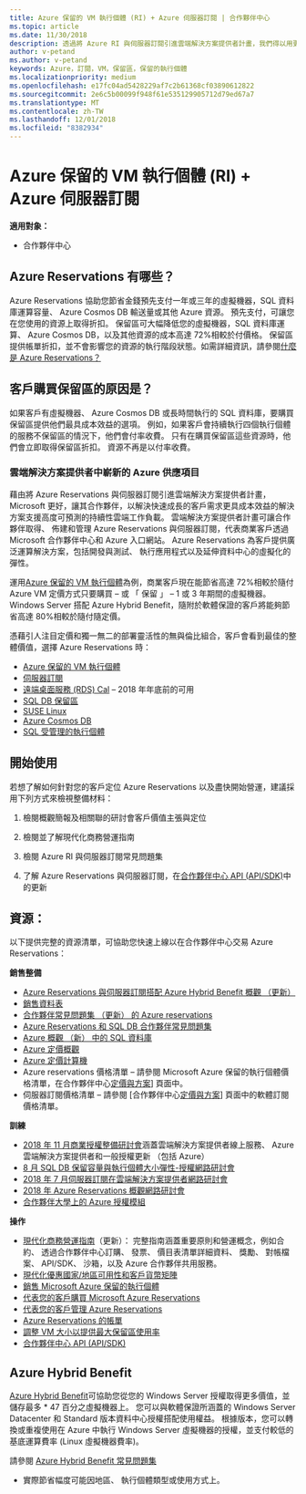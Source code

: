 ```yaml
---
title: Azure 保留的 VM 執行個體 (RI) + Azure 伺服器訂閱 | 合作夥伴中心
ms.topic: article
ms.date: 11/30/2018
description: 透過將 Azure RI 與伺服器訂閱引進雲端解決方案提供者計畫，我們得以用更理想的方式協助合作夥伴，以更具成本效益的解決方案支援高度可預測的持續性雲端工作負載，解決快速成長的客戶需求。 雲端解決方案提供者計畫可讓合作夥伴透過 Microsoft 合作夥伴中心和 Azure 入口網站，代表商業客戶取得、佈建和管理 Azure RI 與伺服器訂閱。
author: v-petand
ms.author: v-petand
keywords: Azure，訂閱，VM，保留區，保留的執行個體
ms.localizationpriority: medium
ms.openlocfilehash: e17fc04ad5428229af7c2b61368cf03890612822
ms.sourcegitcommit: 2e6c5b00099f948f61e535129905712d79ed67a7
ms.translationtype: MT
ms.contentlocale: zh-TW
ms.lasthandoff: 12/01/2018
ms.locfileid: "8382934"
---
```

<!-- Mike Aasen wrote and owns this topic -->

# <a name="azure-reserved-vm-instances-ri--server-subscriptions-for-azure"></a>Azure 保留的 VM 執行個體 (RI) + Azure 伺服器訂閱

**適用對象：**

- 合作夥伴中心
 
## <a name="what-are-azure-reservations"></a>Azure Reservations 有哪些？

Azure Reservations 協助您節省金錢預先支付一年或三年的虛擬機器，SQL 資料庫運算容量、 Azure Cosmos DB 輸送量或其他 Azure 資源。 預先支付，可讓您在您使用的資源上取得折扣。 保留區可大幅降低您的虛擬機器，SQL 資料庫運算、 Azure Cosmos DB，以及其他資源的成本高達 72%相較於付價格。 保留區提供帳單折扣，並不會影響您的資源的執行階段狀態。如需詳細資訊，請參閱[什麼是 Azure Reservations？](https://docs.microsoft.com/azure/billing/billing-save-compute-costs-reservations)

## <a name="why-should-customers-buy-a-reservation"></a>客戶購買保留區的原因是？

如果客戶有虛擬機器、 Azure Cosmos DB 或長時間執行的 SQL 資料庫，要購買保留區提供他們最具成本效益的選項。 例如，如果客戶會持續執行四個執行個體的服務不保留區的情況下，他們會付率收費。 只有在購買保留區這些資源時，他們會立即取得保留區折扣。 資源不再是以付率收費。

 
### <a name="compelling-new-azure-offer-in-csp"></a>雲端解決方案提供者中嶄新的 Azure 供應項目 

藉由將 Azure Reservations 與伺服器訂閱引進雲端解決方案提供者計畫，Microsoft 更好，讓其合作夥伴，以解決快速成長的客戶需求更具成本效益的解決方案支援高度可預測的持續性雲端工作負載。 雲端解決方案提供者計畫可讓合作夥伴取得、 佈建和管理 Azure Reservations 與伺服器訂閱，代表商業客戶透過 Microsoft 合作夥伴中心和 Azure 入口網站。 Azure Reservations 為客戶提供廣泛運算解決方案，包括開發與測試、 執行應用程式以及延伸資料中心的虛擬化的彈性。 

運用[Azure 保留的 VM 執行個體](https://azure.microsoft.com/en-us/pricing/reserved-vm-instances/)為例，商業客戶現在能節省高達 72%相較於隨付 Azure VM 定價方式只要購買 – 或 「 保留 」 – 1 或 3 年期間的虛擬機器。 Windows Server 搭配 Azure Hybrid Benefit，隨附於軟體保證的客戶將能夠節省高達 80%相較於隨付隨定價。 

憑藉引人注目定價和獨一無二的部署靈活性的無與倫比組合，客戶會看到最佳的整體價值，選擇 Azure Reservations 時： 

- [Azure 保留的 VM 執行個體](https://docs.microsoft.com/azure/virtual-machines/windows/prepay-reserved-vm-instances)
- [伺服器訂閱](https://www.microsoft.com/en-us/Licensing/news/windows-sql-server-through-csp) 
- [遠端桌面服務 (RDS) Cal](https://cloudblogs.microsoft.com/windowsserver/2018/10/03/remote-desktop-services-2019-generally-available-with-windows-server-2019/) – 2018 年年底前的可用
- [SQL DB 保留區](https://docs.microsoft.com/azure/sql-database/sql-database-reserved-capacity)
- [SUSE Linux](https://docs.microsoft.com/azure/virtual-machines/linux/prepay-suse-software-charges)
- [Azure Cosmos DB](https://docs.microsoft.com/azure/cosmos-db/cosmos-db-reserved-capacity)
- [SQL 受管理的執行個體](https://docs.microsoft.com/azure/sql-database/sql-database-managed-instance)

## <a name="getting-started"></a>開始使用

若想了解如何針對您的客戶定位 Azure Reservations 以及盡快開始營運，建議採用下列方式來檢視整備材料：

1.  檢閱概觀簡報及相關聯的研討會客戶價值主張與定位

2.  檢閱並了解現代化商務營運指南

5.  檢閱 Azure RI 與伺服器訂閱常見問題集

6.  了解 Azure Reservations 與伺服器訂閱，在[合作夥伴中心 API (API/SDK)](https://docs.microsoft.com/en-us/partner-center/develop/purchase-azure-reserved-vm-instances)中的更新

## <a name="resources"></a>資源： 

以下提供完整的資源清單，可協助您快速上線以在合作夥伴中心交易 Azure Reservations： 

**銷售整備**

- [Azure Reservations 與伺服器訂閱搭配 Azure Hybrid Benefit 概觀 （更新）](http://assetsprod.microsoft.com/Azure-reservations-and-server-subscriptions-with-azure-hybrid-benefit.pptx)
- [銷售資料表](http://assetsprod.microsoft.com/mpn/Azure-RI-Sales-Sheet-CSP.pdf)
- [合作夥伴常見問題集 （更新） 的 Azure reservations](http://assetsprod.microsoft.com/Partner-faq-for-azure-reservations.docx)
- [Azure Reservations 和 SQL DB 合作夥伴常見問題集](http://assetsprod.microsoft.com/Partner-faq-for-azure-reservations-sql-db.docx)
- [Azure 概觀 （新） 中的 SQL 資料庫](http://assetsprod.microsoft.com/Sql-db-in-azure-overview.pptx)
- [Azure 定價概觀](https://azure.microsoft.com/pricing/#explore-cost)
- [Azure 定價計算機](https://azure.microsoft.com/pricing/calculator/)
- Azure reservations 價格清單 – 請參閱 Microsoft Azure 保留的執行個體價格清單，在合作夥伴中心[定價與方案](http://assetsprod.microsoft.com/modern-offers-country-currency-availability.xlsx)\] 頁面中。
- 伺服器訂閱價格清單 – 請參閱 [合作夥伴中心[定價與方案](http://assetsprod.microsoft.com/modern-offers-country-currency-availability.xlsx)] 頁面中的軟體訂閱價格清單。

**訓練**

- [2018 年 11 月商業授權整備研討會](https://na01.safelinks.protection.outlook.com/?url=https%3A%2F%2Fcommercial-licensing.eventbuilder.com%2F%3Flandingpageid%3DV0Bx6L&data=02%7C01%7Cv-oumaki%40microsoft.com%7C96e24687952242e1ff0c08d62ada13f3%7C72f988bf86f141af91ab2d7cd011db47%7C1%7C0%7C636743513471330495&sdata=DjPAKnW%2BpVekRS3Zngy2uwAkTpU4z1O%2Fh56NuTOmCzM%3D&reserved=0)涵蓋雲端解決方案提供者線上服務、 Azure 雲端解決方案提供者和一般授權更新 （包括 Azure）
- [8 月 SQL DB 保留容量與執行個體大小彈性-授權網路研討會](https://commercial-licensing.eventbuilder.com/view?eventid=d0t9g4)
- [2018 年 7 月伺服器訂閱在雲端解決方案提供者網路研討會](https://commercial-licensing.eventbuilder.com/Server_Subscriptions_in_CSP_P2_July)
- [2018 年 Azure Reservations 概觀網路研討會](https://commercial-licensing.eventbuilder.com/Reserved_Instances_in_CSP_May_Option_1)
- [合作夥伴大學上的 Azure 授權模組](https://aka.ms/azure_partner_licensing)

**操作**

- [現代化商務營運指南](http://assetsprod.microsoft.com/mpn/Partner-Center-Modern-Commerce-Operating-Guide.docx)（更新）： 完整指南涵蓋重要原則和營運概念，例如合約、 透過合作夥伴中心訂購、 發票、 價目表清單詳細資料、 獎勵、 對帳檔案、 API/SDK、 沙箱，以及 Azure 合作夥伴共用服務。
- [現代化優惠國家/地區可用性和客戶貨幣矩陣](http://assetsprod.microsoft.com/modern-offers-country-currency-availability.xlsx)
- [銷售 Microsoft Azure 保留的執行個體](https://go.microsoft.com/fwlink/?linkid=872806)
- [代表您的客戶購買 Microsoft Azure Reservations](https://go.microsoft.com/fwlink/?linkid=872807)
- [代表您的客戶管理 Azure Reservations](https://go.microsoft.com/fwlink/?linkid=872808)
- [Azure Reservations 的帳單](https://go.microsoft.com/fwlink/?linkid=872809)
- [調整 VM 大小以提供最大保留區使用率](https://go.microsoft.com/fwlink/?linkid=872810)
- [合作夥伴中心 API (API/SDK)](https://docs.microsoft.com/en-us/partner-center/develop/purchase-azure-reserved-vm-instances)

## <a name="azure-hybrid-benefit"></a>Azure Hybrid Benefit

[Azure Hybrid Benefit](https://azure.microsoft.com/pricing/hybrid-benefit)可協助您從您的 Windows Server 授權取得更多價值，並儲存最多 * 47 百分之虛擬機器上。 您可以與軟體保證所涵蓋的 Windows Server Datacenter 和 Standard 版本資料中心授權搭配使用權益。 根據版本，您可以轉換或重複使用在 Azure 中執行 Windows Server 虛擬機器的授權，並支付較低的基底運算費率 (Linux 虛擬機器費率)。

請參閱 [Azure Hybrid Benefit 常見問題集](https://azure.microsoft.com/en-us/pricing/hybrid-benefit/faq/)

* 實際節省幅度可能因地區、 執行個體類型或使用方式上。